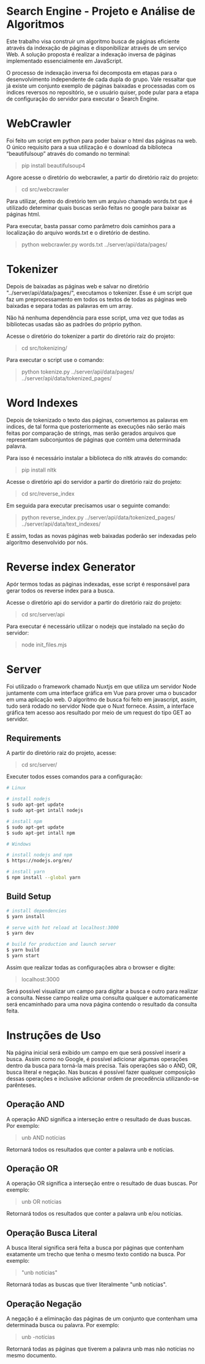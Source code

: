 # Search Engine - Projeto e Análise de Algoritmos
Este trabalho visa construir um algoritmo busca de páginas eficiente através da indexação de páginas e disponibilizar através de um serviço Web. A solução proposta é realizar a indexação inversa de páginas implementado essencialmente em JavaScript. 

O processo de indexação inversa foi decomposta em etapas para o desenvolvimento independente de cada dupla do grupo. Vale ressaltar que já existe um conjunto exemplo de páginas baixadas e processadas com os índices reversos no repositório, se o usuário quiser, pode pular para a etapa de configuração do servidor para executar o Search Engine.

# WebCrawler
Foi feito um script em python para poder baixar o html das páginas na web. O único requisito para a sua utilização é o download da biblioteca “beautifulsoup” através do comando no terminal:
> pip install beautifulsoup4

Agore acesse o diretório do webcrawler, a partir do diretório raiz do projeto:

> cd src/webcrawler

Para utilizar, dentro do diretório tem um arquivo chamado words.txt que é utilizado determinar quais buscas serão feitas no google para baixar as páginas html.

Para executar, basta passar como parâmetro dois caminhos para a localização do arquivo words.txt e o diretório de destino.

> python webcrawler.py words.txt ../server/api/data/pages/

# Tokenizer
Depois de baixadas as páginas web e salvar no diretório "../server/api/data/pages/", executamos o tokenizer. Esse é um script que faz um preprocessamento em todos os textos de todas as páginas web baixadas e separa todas as palavras em um array.

Não há nenhuma dependência para esse script, uma vez que todas as bibliotecas usadas são as padrões do próprio python.

Acesse o diretório do tokenizer a partir do diretório raiz do projeto:

> cd src/tokenizing/

Para executar o script use o comando:

> python tokenize.py ../server/api/data/pages/ ../server/api/data/tokenized_pages/

#  Word Indexes
Depois de tokenizado o texto das páginas, convertemos as palavras em indices, de tal forma que posteriormente as execuções não serão mais feitas por comparação de strings, mas serão gerados arquivos que representam subconjuntos de páginas que contém uma determinada palavra.

Para isso é necessário instalar a biblioteca do nltk através do comando:

> pip install nltk

Acesse o diretório api do servidor a partir do diretório raiz do projeto:

> cd src/reverse_index

Em seguida para executar precisamos usar o seguinte comando:

> python reverse_index.py ../server/api/data/tokenized_pages/ ../server/api/data/text_indexes/

E assim, todas as novas páginas web baixadas poderão ser indexadas pelo algoritmo desenvolvido por nós.

#  Reverse index Generator
Apór termos todas as páginas indexadas, esse script é responsável para gerar todos os reverse index para a busca.

Acesse o diretório api do servidor a partir do diretório raiz do projeto:

> cd src/server/api

Para executar é necessário utilizar o nodejs que instalado na seção do servidor:

> node init_files.mjs

# Server

Foi utilizado o framework chamado Nuxtjs em que utiliza um servidor Node juntamente com uma interface gráfica em Vue para prover uma o buscador em uma aplicação web. O algoritmo de busca foi feito em javascript, assim, tudo será rodado no servidor Node que o Nuxt fornece. Assim, a interface gráfica tem acesso aos resultado por meio de um request do tipo GET ao servidor.

## Requirements
A partir do diretório raiz do projeto, acesse:

> cd src/server/

Executer todos esses comandos para a configuração:

```bash
# Linux

# install nodejs
$ sudo apt-get update
$ sudo apt-get intall nodejs

# install npm
$ sudo apt-get update
$ sudo apt-get intall npm

# Windows 

# install nodejs and npm
$ https://nodejs.org/en/

# install yarn
$ npm install --global yarn
```

## Build Setup

```bash
# install dependencies
$ yarn install

# serve with hot reload at localhost:3000
$ yarn dev

# build for production and launch server
$ yarn build
$ yarn start

```

Assim que realizar todas as configurações abra o browser e digite:

> localhost:3000

Será possível visualizar um campo para digitar a busca e outro para realizar a consulta. Nesse campo realize uma consulta qualquer e automaticamente será encaminhado para uma nova página contendo o resultado da consulta feita.

# Instruções de Uso
Na página inicial será exibido um campo em que será possível inserir a busca. Assim como no Google, é possível adicionar algumas operações dentro da busca para torná-la mais precisa. Tais operações são o AND, OR, busca literal e negação. Nas buscas é possível fazer qualquer composição dessas operações e inclusive adicionar ordem de precedência utilizando-se parênteses.

## Operação AND
A operação AND significa a interseção entre o resultado de duas buscas. Por exemplo:
> unb AND notícias

Retornará todos os resultados que conter a palavra unb e notícias.

## Operação OR
A operação OR significa a interseção entre o resultado de duas buscas. Por exemplo:
> unb OR notícias

Retornará todos os resultados que conter a palavra unb e/ou notícias.

## Operação Busca Literal
A busca literal significa será feita a busca por páginas que contenham exatamente um trecho que tenha o mesmo texto contido na busca. Por exemplo:
> "unb notícias"

Retornará todas as buscas que tiver literalmente "unb notícias".

## Operação Negação
A negação é a eliminação das páginas de um conjunto que contenham uma determinada busca ou palavra. Por exemplo:
> unb -notícias

Retornará todas as páginas que tiverem a palavra unb mas não notícias no mesmo documento.
